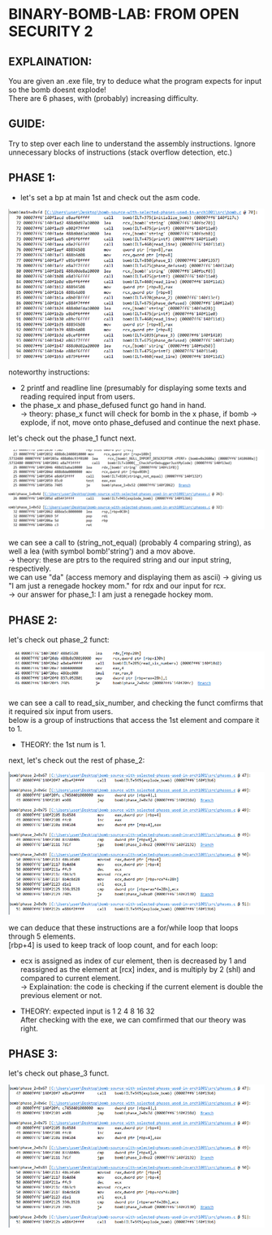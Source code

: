 # BINARY-BOMB-LAB: FROM OPEN SECURITY 2
## EXPLAINATION:
You are given an .exe file, try to deduce what the program expects for input so the bomb doesnt explode! <br/>
There are 6 phases, with (probably) increasing difficulty.<br/>

## GUIDE:
Try to step over each line to understand the assembly instructions.
Ignore unnecessary blocks of instructions (stack overflow detection, etc.)

## PHASE 1:
- let's set a bp at main 1st and check out the asm code. <br/>
<p>
    <img src="main_funct.png"/>
</p>

noteworthy instructions:
+ 2 printf and readline line (presumably for displaying some texts and reading required input from users. <br/>
+ the phase_x and phase_defused funct go hand in hand. <br/>
-> theory: phase_x funct will check for bomb in the x phase, if bomb -> explode, if not, move onto phase_defused and continue the next phase. <br/>

let's check out the phase_1 funct next. <br/>
<p>
    <img src="phase1_funct.png"/>
</p>

we can see a call to (string_not_equal) (probably 4 comparing string), as well a lea (with symbol bomb!'string') and a mov above. <br/>
-> theory: these are ptrs to the required string and our input string, respectively. <br/>
we can use "da" (access memory and displaying them as ascii) -> giving us "I am just a renegade hockey mom." for rdx and our input for rcx. <br/>
-> our answer for phase_1: I am just a renegade hockey mom.

## PHASE 2:
let's check out phase_2 funct:

<p>
    <img src="phase2_funct1.png"/>
</p>

we can see a call to read_six_number, and checking the funct comfirms that it required six input from users. <br/>
below is a group of instructions that access the 1st element and compare it to 1. <br/>

* THEORY: the 1st num is 1.

next, let's check out the rest of phase_2:

<p>
    <img src="phase2_funct2.png"/>
</p>

we can deduce that these instructions are a for/while loop that loops through 5 elements. <br/>
[rbp+4] is used to keep track of loop count, and for each loop:
- ecx is assigned as index of cur element, then is decreased by 1 and reassigned as the element at [rcx] index, and is multiply by 2 (shl) and compared to current element. <br/>
-> Explaination: the code is checking if the current element is double the previous element or not. <br/>

* THEORY: expected input is 1 2 4 8 16 32 <br/>
After checking with the exe, we can comfirmed that our theory was right.

## PHASE 3:
let's check out phase_3 funct.

<p>
    <img src="phase2_funct2.png"/>
</p>
